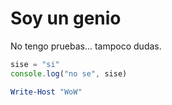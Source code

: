 # Soy un genio

No tengo pruebas... tampoco dudas.

```javascript
sise = "si"
console.log("no se", sise)
```

```powershell
Write-Host "WoW"
```
